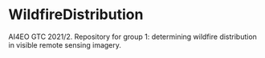# WildfireDistribution
AI4EO GTC 2021/2. Repository for group 1: determining wildfire distribution in visible remote sensing imagery.

